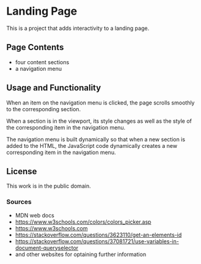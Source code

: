 # Landing Page

This is a project that adds interactivity to a landing page.

## Page Contents
* four content sections
* a navigation menu

## Usage and Functionality
When an item on the navigation menu is clicked, the page scrolls smoothly to the corresponding section.

When a section is in the viewport, its style changes as well as the style of the corresponding item in the navigation menu.

The navigation menu is built dynamically so that when a new section is added to the HTML, the JavaScript code dynamically creates a new corresponding item in the navigation menu.

## License
This work is in the public domain.

### Sources
- MDN web docs
- https://www.w3schools.com/colors/colors_picker.asp
- https://www.w3schools.com
- https://stackoverflow.com/questions/3623110/get-an-elements-id
- https://stackoverflow.com/questions/37081721/use-variables-in-document-queryselector
- and other websites for optaining further information
